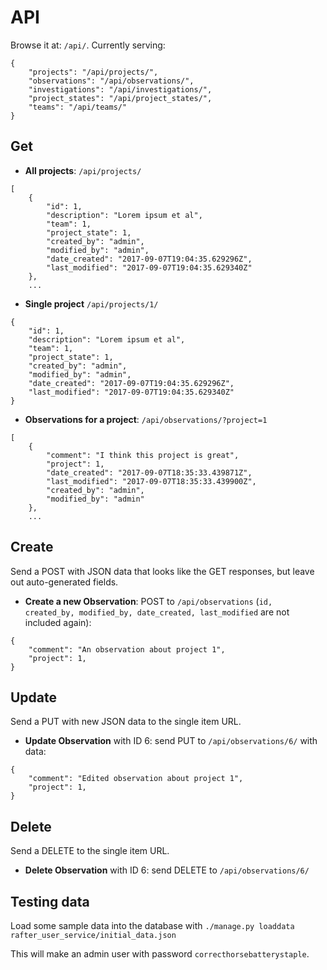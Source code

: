 API
==========

Browse it at: `/api/`. Currently serving:

```
{
    "projects": "/api/projects/",
    "observations": "/api/observations/",
    "investigations": "/api/investigations/",
    "project_states": "/api/project_states/",
    "teams": "/api/teams/"
}
```

## Get

- **All projects**: `/api/projects/`

```
[
    {
        "id": 1,
        "description": "Lorem ipsum et al",
        "team": 1,
        "project_state": 1,
        "created_by": "admin",
        "modified_by": "admin",
        "date_created": "2017-09-07T19:04:35.629296Z",
        "last_modified": "2017-09-07T19:04:35.629340Z"
    },
    ...
```

- **Single project** `/api/projects/1/`

```
{
    "id": 1,
    "description": "Lorem ipsum et al",
    "team": 1,
    "project_state": 1,
    "created_by": "admin",
    "modified_by": "admin",
    "date_created": "2017-09-07T19:04:35.629296Z",
    "last_modified": "2017-09-07T19:04:35.629340Z"
}
```

- **Observations for a project**: `/api/observations/?project=1`

```
[
    {
        "comment": "I think this project is great",
        "project": 1,
        "date_created": "2017-09-07T18:35:33.439871Z",
        "last_modified": "2017-09-07T18:35:33.439900Z",
        "created_by": "admin",
        "modified_by": "admin"
    },
    ...
```

## Create

Send a POST with JSON data that looks like the GET responses, but leave out auto-generated fields. 

- **Create a new Observation**: POST to `/api/observations` (`id, created_by, modified_by, date_created, last_modified` are not included again):

```
{
    "comment": "An observation about project 1",
    "project": 1,
}
```

## Update

Send a PUT with new JSON data to the single item URL.

- **Update Observation** with ID 6: send PUT to `/api/observations/6/` with data:

```
{
    "comment": "Edited observation about project 1",
    "project": 1,
}
```

## Delete

Send a DELETE to the single item URL.

- **Delete Observation** with ID 6: send DELETE to `/api/observations/6/`


## Testing data

Load some sample data into the database with `./manage.py loaddata rafter_user_service/initial_data.json`

This will make an admin user with password `correcthorsebatterystaple`.
